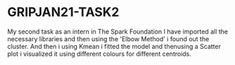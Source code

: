 # GRIPJAN21-TASK2
My second task as an intern in The Spark Foundation
I have imported all the necessary libraries and then using the 'Elbow Method' i found out the cluster.
And then i using Kmean i fitted the model and thenusing a Scatter plot i visualized it using different colours for different centroids.
